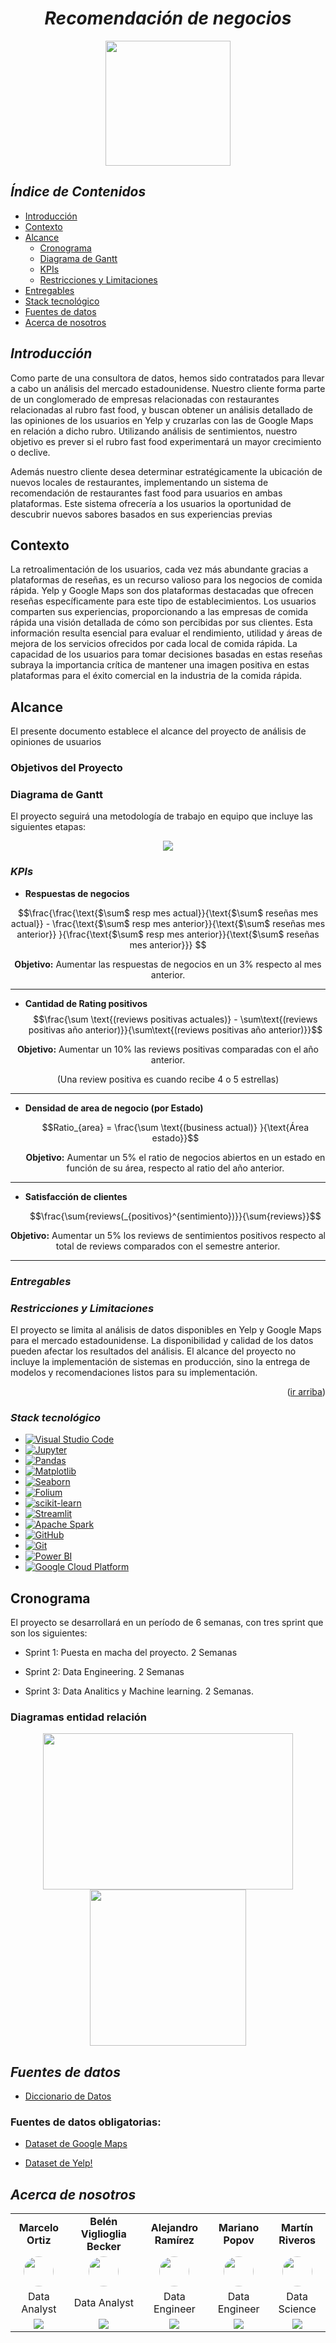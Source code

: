 # <a name="readme-top"></a>


# <h1 align="center">*Recomendación de negocios*</h1>

<p align="center">
<img src="images/logo_empresa.jpg"  height="200">

<p align="center">

## *Índice de Contenidos*

- [Introducción](#introducción)
- [Contexto](#contexto)
- [Alcance](#alcance)
  - [Cronograma](#cronograma)
  - [Diagrama de Gantt](#diagrama-de-gantt)
  - [KPIs](#kpis)
  - [Restricciones y Limitaciones](#restricciones-y-limitaciones)
- [Entregables](#entregables)
- [Stack tecnológico](#stack-tecnológico)
- [Fuentes de datos](#fuentes-de-datos)
- [Acerca de nosotros](#acerca-de-nosotros)


## *Introducción*

Como parte de una consultora de datos, hemos sido contratados para llevar a cabo un análisis del mercado estadounidense. Nuestro cliente forma parte de un conglomerado de empresas relacionadas con restaurantes relacionadas al rubro fast food, y buscan obtener un análisis detallado de las opiniones de los usuarios en Yelp y cruzarlas con las de Google Maps en relación a dicho rubro. Utilizando análisis de sentimientos, nuestro objetivo es prever si el rubro fast food experimentará un mayor crecimiento o declive.

Además nuestro cliente desea determinar estratégicamente la ubicación de nuevos locales de restaurantes, implementando un sistema de recomendación de restaurantes fast food para usuarios en ambas plataformas. Este sistema ofrecería a los usuarios la oportunidad de descubrir nuevos sabores basados en sus experiencias previas


## Contexto

La retroalimentación de los usuarios, cada vez más abundante gracias a plataformas de reseñas, es un recurso valioso para los negocios de comida rápida. Yelp y Google Maps son dos plataformas destacadas que ofrecen reseñas específicamente para este tipo de establecimientos. Los usuarios comparten sus experiencias, proporcionando a las empresas de comida rápida una visión detallada de cómo son percibidas por sus clientes. Esta información resulta esencial para evaluar el rendimiento, utilidad y áreas de mejora de los servicios ofrecidos por cada local de comida rápida. La capacidad de los usuarios para tomar decisiones basadas en estas reseñas subraya la importancia crítica de mantener una imagen positiva en estas plataformas para el éxito comercial en la industria de la comida rápida.

<summary><h2>Alcance</h2></summary>

El presente documento establece el alcance del proyecto de análisis de opiniones de usuarios

### Objetivos del Proyecto

### Diagrama de Gantt

El proyecto seguirá una metodología de trabajo en equipo que incluye las siguientes etapas:


<div align="center">

<img src="./images/gantt.jpg" >
</div>




### *KPIs*

- **Respuestas de negocios**

$$\frac{\frac{\text{$\sum$ resp mes actual}}{\text{$\sum$ reseñas mes actual}} - \frac{\text{$\sum$ resp mes anterior}}{\text{$\sum$ reseñas mes anterior}} }{\frac{\text{$\sum$ resp mes anterior}}{\text{$\sum$ reseñas mes anterior}}}
$$




<p align='center'> <b>Objetivo:</b> Aumentar las respuestas de negocios en un 3% respecto al mes anterior.

----------------------
<!-- - **Evolución de la Cantidad de negocios**

$$\frac{\text{$\sum$ business actual} - \text{$\sum$ business anterior} }{\text{$\sum$  business anterior}}
$$

 <p align='center'><b>Objetivo:</b> Queremos aumentar las respuestas de negocios en un 10% respecto al año anterior.

----------------- -->

- **Cantidad de Rating positivos**
  $$\frac{\sum \text{(reviews positivas actuales)} - \sum\text{(reviews positivas año anterior)}}{\sum\text{(reviews positivas año anterior)}}$$


 <p align='center'><b>Objetivo:</b> Aumentar un 10% las reviews positivas comparadas con el año anterior.
<p align='center'>(Una review positiva es cuando recibe 4 o 5 estrellas)

--------

- **Densidad de area de negocio (por Estado)**

  $$Ratio_{area}  = \frac{\sum \text{(business actual)} }{\text{Área estado}}$$

  <p align='center'> <b>Objetivo:</b> Aumentar un 5% el ratio de negocios abiertos  en un estado en función de su área, respecto al ratio del año anterior.


--------------------

- **Satisfacción de clientes**

    $$\frac{\sum{reviews(_{positivos}^{sentimiento})}}{\sum{reviews}}$$

 <p align='center'><b>Objetivo:</b> Aumentar un 5% los reviews de sentimientos positivos respecto al total de reviews comparados con el semestre anterior.

--------------------

### *Entregables*

### *Restricciones y Limitaciones*

El proyecto se limita al análisis de datos disponibles en Yelp y Google Maps para el mercado estadounidense.
La disponibilidad y calidad de los datos pueden afectar los resultados del análisis.
El alcance del proyecto no incluye la implementación de sistemas en producción, sino la entrega de modelos y recomendaciones listos para su implementación.

<p align="right">(<a href="#readme-top">ir arriba</a>)</p>

</details>

### *Stack tecnológico*

- [![Visual Studio Code](https://img.shields.io/badge/IDE-Visual%20Studio%20Code-blue)](https://code.visualstudio.com/)
- [![Jupyter](https://img.shields.io/badge/Notebook-Jupyter-orange)](https://jupyter.org/)
- [![Pandas](https://img.shields.io/badge/Library-Pandas-brightgreen)](https://pandas.pydata.org/)
- [![Matplotlib](https://img.shields.io/badge/Library-Matplotlib-blue)](https://matplotlib.org/)
- [![Seaborn](https://img.shields.io/badge/Library-Seaborn-yellow)](https://seaborn.pydata.org/)
- [![Folium](https://img.shields.io/badge/Library-Folium-green)](https://python-visualization.github.io/folium/)
- [![scikit-learn](https://img.shields.io/badge/Library-scikit--learn-red)](https://scikit-learn.org/)
- [![Streamlit](https://img.shields.io/badge/Framework-Streamlit-purple)](https://streamlit.io/)
- [![Apache Spark](https://img.shields.io/badge/Big%20Data-Apache%20Spark-yellow)](https://spark.apache.org/)
- [![GitHub](https://img.shields.io/badge/Platform-GitHub-lightgrey)](https://github.com/)
- [![Git](https://img.shields.io/badge/Version%20Control-Git-blue)](https://git-scm.com/)
- [![Power BI](https://img.shields.io/badge/BI%20Tool-Power%20BI-yellow)](https://powerbi.microsoft.com/)
- [![Google Cloud Platform](https://img.shields.io/badge/Cloud%20Provider-Google%20Cloud%20Platform-blue)](https://cloud.google.com/)


## Cronograma

El proyecto se desarrollará en un período de 6 semanas, con tres sprint que son los siguientes:

- Sprint 1: Puesta en macha del proyecto. 2 Semanas

- Sprint 2: Data Engineering. 2 Semanas

- Sprint 3: Data Analitics y Machine learning. 2 Semanas.


### Diagramas entidad relación

<p align="center">
<img src="./images/DER-Google.png"  height="250" width=400 >
<img src="./images/diagrama.png"  height="250"   >


## *Fuentes de datos*

- [Diccionario de Datos](https://docs.google.com/document/d/1JyRMQQJPGitQEPz7D5zgcfMOSEScAjzd-6Sq229kZZQ/edit)

### Fuentes de datos obligatorias:

- [Dataset de Google Maps](https://drive.google.com/drive/folders/1Wf7YkxA0aHI3GpoHc9Nh8_scf5BbD4DA?usp=share_link)

- [Dataset de Yelp!](https://drive.google.com/drive/folders/1TI-SsMnZsNP6t930olEEWbBQdo_yuIZF?usp=sharing)

## *Acerca de nosotros*

[linkedin-logo]: https://img.shields.io/badge/LinkedIn-0077B5?style=for-the-badge&logo=linkedin&logoColor=whiteLogoDelDi%CC%81a-LinkedIn-un-emblema-que-esta%CC%81-22dentro22-1110x366.jpg

[github-logo]: https://img.shields.io/badge/Platform-GitHub-lightgrey

[github-belen]:https://github.com/belenvbecker

[github-mariano]:https://github.com/marianopopov

[github-martin]: https://github.com/martinarielriveros

[github-alejo]: https://github.com/dalejandroramirez

[github-marcelo]: https://github.com/marceloortizz

[linkedin-belen]: https://www.linkedin.com/in/belen-viglioglia-becker/

[linkedin-mariano]: https://www.linkedin.com/in/mariano-popov-3a4570290/

[linkedin-martin]: https://www.linkedin.com/in/martinriveros/

[linkedin-alejo]: https://www.linkedin.com/in/dalejandroramirez/

[linkedin-marcelo]: https://www.linkedin.com/in/marceloortizz/


<table align="center">
  <tr>
    <td align="center"><b>Marcelo Ortiz</td>
    <td align="center"><b>Belén Viglioglia Becker</b></td>
    <td align="center"><b>Alejandro Ramírez</b></td>
    <td align="center"><b>Mariano Popov</b></td>
    <td align="center"><b>Martín Riveros</b></td>
  </tr>
  <tr>
    <td align="center"><a href="https://www.linkedin.com/in/marceloortizz/"><img src="images/marcelo.jfif" width=48 style="border-radius:50%"></a></td>
    <td align="center"><a href="https://www.linkedin.com/in/belen-viglioglia-becker/"><img src="images/belen.jfif" width=48 style="border-radius:50%"></a></td>
    <td align="center"><a href="https://www.linkedin.com/in/dalejandroramirez/"><img src="images/alejandro.jfif" width=48 style="border-radius:50%"></a></td>
    <td align="center"><a href="https://www.linkedin.com/in/mariano-popov-3a4570290/"><img src="images/mariano.jfif" width=48 style="border-radius:50%"> </a></td>
    <td align="center"><a href="https://www.linkedin.com/in/martinriveros/"><img src="images/martin.jfif" width=48 style="border-radius:50%"></a></td>
  </tr>
  <tr>
    <td align="center">Data Analyst</td>
    <td align="center">Data Analyst</td>
    <td align="center">Data Engineer</td>
    <td align="center">Data Engineer</td>
    <td align="center">Data Science</td>
  </tr>
  <tr>
    <td align="center"><a href="https://github.com/marceloortizz"><img src="https://img.shields.io/badge/Platform-GitHub-lightgrey"></a></td>
    <td align="center"><a href="https://github.com/belenvbecker"><img src="https://img.shields.io/badge/Platform-GitHub-lightgrey"></a></td>
    <td align="center"><a href="https://github.com/dalejandroramirez"><img src="https://img.shields.io/badge/Platform-GitHub-lightgrey"></a></td>
    <td align="center"><a href="https://github.com/marianopopov"><img src="https://img.shields.io/badge/Platform-GitHub-lightgrey"> </a></td>
    <td align="center"><a href="https://github.com/martinarielriveros"><img src="https://img.shields.io/badge/Platform-GitHub-lightgrey"></a></td>
  </tr>
</table>

